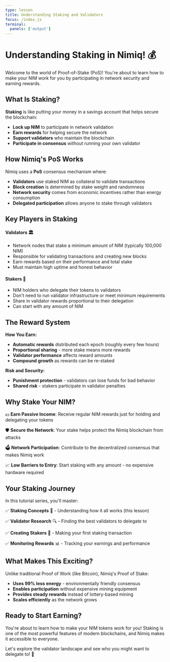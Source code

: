 ```yaml
---
type: lesson
title: Understanding Staking and Validators
focus: /index.js
terminal:
  panels: ['output']
---
```


# Understanding Staking in Nimiq! 💰

Welcome to the world of Proof-of-Stake (PoS)! You're about to learn how to make your NIM work for you by participating in network security and earning rewards.

## What Is Staking?

**Staking** is like putting your money in a savings account that helps secure the blockchain:

- **Lock up NIM** to participate in network validation
- **Earn rewards** for helping secure the network
- **Support validators** who maintain the blockchain
- **Participate in consensus** without running your own validator

## How Nimiq's PoS Works

Nimiq uses a **PoS** consensus mechanism where:

- **Validators** use staked NIM as collateral to validate transactions
- **Block creation** is determined by stake weight and randomness
- **Network security** comes from economic incentives rather than energy consumption
- **Delegated participation** allows anyone to stake through validators

## Key Players in Staking

#### Validators 🏛️
- Network nodes that stake a minimum amount of NIM (typically 100,000 NIM)
- Responsible for validating transactions and creating new blocks
- Earn rewards based on their performance and total stake
- Must maintain high uptime and honest behavior

#### Stakers 🤝
- NIM holders who delegate their tokens to validators
- Don't need to run validator infrastructure or meet minimum requirements
- Share in validator rewards proportional to their delegation
- Can start with any amount of NIM

## The Reward System

**How You Earn:**
- **Automatic rewards** distributed each epoch (roughly every few hours)
- **Proportional sharing** - more stake means more rewards
- **Validator performance** affects reward amounts
- **Compound growth** as rewards can be re-staked

**Risk and Security:**
- **Punishment protection** - validators can lose funds for bad behavior
- **Shared risk** - stakers participate in validator penalties


## Why Stake Your NIM?

💵 **Earn Passive Income**: Receive regular NIM rewards just for holding and delegating your tokens

🛡️ **Secure the Network**: Your stake helps protect the Nimiq blockchain from attacks

🗳️ **Network Participation**: Contribute to the decentralized consensus that makes Nimiq work

📈 **Low Barriers to Entry**: Start staking with any amount - no expensive hardware required

## Your Staking Journey

In this tutorial series, you'll master:

✅ **Staking Concepts** 🧠 - Understanding how it all works (this lesson)

✅ **Validator Research** 🔍 - Finding the best validators to delegate to

✅ **Creating Stakers** 📝 - Making your first staking transaction

✅ **Monitoring Rewards** 📊 - Tracking your earnings and performance

## What Makes This Exciting?

Unlike traditional Proof of Work (like Bitcoin), Nimiq's Proof of Stake:

- **Uses 99% less energy** - environmentally friendly consensus
- **Enables participation** without expensive mining equipment
- **Provides steady rewards** instead of lottery-based mining
- **Scales efficiently** as the network grows

## Ready to Start Earning?

You're about to learn how to make your NIM tokens work for you! Staking is one of the most powerful features of modern blockchains, and Nimiq makes it accessible to everyone.

Let's explore the validator landscape and see who you might want to delegate to! 🌟
